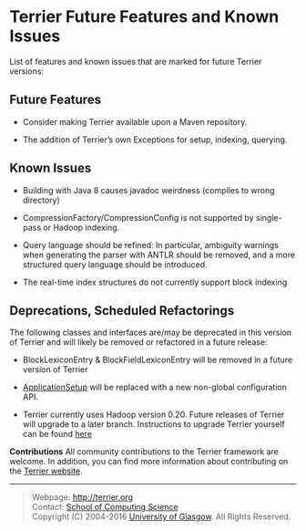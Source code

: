 

Terrier Future Features and Known Issues
========================================

List of features and known issues that are marked for future Terrier versions:

Future Features
---------------

-   Consider making Terrier available upon a Maven repository.

-   The addition of Terrier’s own Exceptions for setup, indexing, querying.

Known Issues
------------

-   Building with Java 8 causes javadoc weirdness (compiles to wrong directory)

-   CompressionFactory/CompressionConfig is not supported by single-pass or Hadoop indexing.

-   Query language should be refined: In particular, ambiguity warnings when generating the parser with ANTLR should be removed, and a more structured query language should be introduced.

-   The real-time index structures do not currently support block indexing

Deprecations, Scheduled Refactorings
------------------------------------

The following classes and interfaces are/may be deprecated in this version of Terrier and will likely be removed or refactored in a future release:

-   BlockLexiconEntry & BlockFieldLexiconEntry will be removed in a future version of Terrier

-   [ApplicationSetup](javadoc/org/terrier/utility/ApplicationSetup.html) will be replaced with a new non-global configuration API.

-   Terrier currently uses Hadoop version 0.20. Future releases of Terrier will upgrade to a later branch. Instructions to upgrade Terrier yourself can be found [here](http://ir.dcs.gla.ac.uk/wiki/Terrier/UpgradingHadoop)

**Contributions**
All community contributions to the Terrier framework are welcome. In addition, you can find more information about contributing on the [Terrier website](http://terrier.org/).



------------------------
> Webpage: <http://terrier.org>  
> Contact: [School of Computing Science](http://www.dcs.gla.ac.uk/)  
> Copyright (C) 2004-2016 [University of Glasgow](http://www.gla.ac.uk/). All Rights Reserved. 
